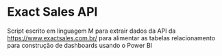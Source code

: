 # Exact Sales API
Script escrito em linguagem M para extrair dados da API da https://www.exactsales.com.br/ para alimentar as tabelas relacionamento para construção de dashboards usando o Power BI 
